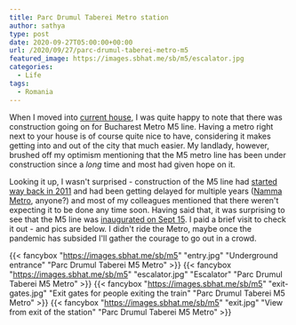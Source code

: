 ```yaml
---
title: Parc Drumul Taberei Metro station
author: sathya
type: post
date: 2020-09-27T05:00:00+00:00
url: /2020/09/27/parc-drumul-taberei-metro-m5
featured_image: https://images.sbhat.me/sb/m5/escalator.jpg
categories:
  - Life
tags:
  - Romania
---
```


When I moved into [current house](/2020/01/08/salut-bucharest/), I was quite happy to note that there was construction going on for Bucharest Metro M5 line. Having a metro right next to your house is of course quite nice to have, considering it makes getting into and out of the city that much easier. My landlady, however, brushed off my optimism mentioning that the M5 metro line has been under construction since a _long_ time and most had given hope on it.

Looking it up, I wasn't surprised - construction of the M5 line had [started way back in 2011](https://www.mediafax.ro/social/lucrarile-la-magistrala-5-au-inceput-in-2011-dupa-mai-multe-amanari-s-au-finalizat-19544392) and had been getting delayed for multiple years ([Namma Metro](https://www.google.com/search?q=namma+metro+delays), anyone?) and most of my colleagues mentioned that there weren't expecting it to be done any time soon. Having said that, it was surprising to see that the M5 line was [inaugurated on Sept 15](https://www.mediafax.ro/social/metroul-din-drumul-taberei-magistrala-m5-se-deschide-marti-15-septembrie-se-va-inaugura-cea-mai-moderna-linie-de-metrou-din-bucuresti-19544360). I paid a brief visit to check it out - and pics are below. I didn't ride the Metro, maybe once the pandemic has subsided I'll gather the courage to go out in a crowd.


{{< fancybox "https://images.sbhat.me/sb/m5" "entry.jpg" "Underground entrance" "Parc Drumul Taberei M5 Metro" >}}
{{< fancybox "https://images.sbhat.me/sb/m5" "escalator.jpg" "Escalator" "Parc Drumul Taberei M5 Metro" >}}
{{< fancybox "https://images.sbhat.me/sb/m5" "exit-gates.jpg" "Exit gates for people exiting the train" "Parc Drumul Taberei M5 Metro" >}}
{{< fancybox "https://images.sbhat.me/sb/m5" "exit.jpg" "View from exit of the station" "Parc Drumul Taberei M5 Metro" >}}
